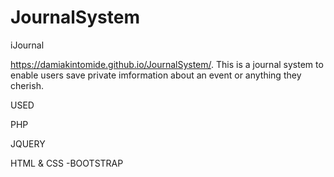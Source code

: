 # JournalSystem

iJournal

https://damiakintomide.github.io/JournalSystem/.
This is a journal system to enable users save private imformation about an event or anything they cherish.

USED

PHP

JQUERY

HTML & CSS
-BOOTSTRAP
